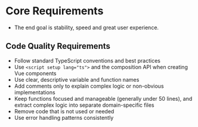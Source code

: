 # Core Requirements

- The end goal is stability, speed and great user experience.

## Code Quality Requirements

- Follow standard TypeScript conventions and best practices
- Use `<script setup lang="ts">` and the composition API when creating Vue components
- Use clear, descriptive variable and function names
- Add comments only to explain complex logic or non-obvious implementations
- Keep functions focused and manageable (generally under 50 lines), and extract complex logic into separate domain-specific files
- Remove code that is not used or needed
- Use error handling patterns consistently
